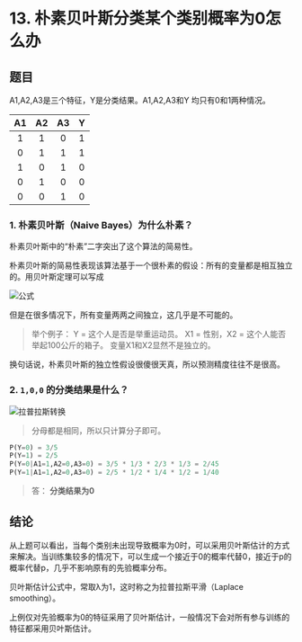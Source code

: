 # 13. 朴素贝叶斯分类某个类别概率为0怎么办

## 题目

A1,A2,A3是三个特征，Y是分类结果。A1,A2,A3和Y 均只有0和1两种情况。

|A1|A2|A3|Y|
|:---:|:---:|:---:|:---:|
|1|1|0|1|
|0|1|1|1|
|1|0|1|0|
|0|1|0|0|
|0|0|1|0|

### 1. 朴素贝叶斯（Naive Bayes）为什么朴素？

朴素贝叶斯中的“朴素”二字突出了这个算法的简易性。

朴素贝叶斯的简易性表现该算法基于一个很朴素的假设：所有的变量都是相互独立的。用贝叶斯定理可以写成

![公式](./image/13.naive.bayes.formula.png)

但是在很多情况下，所有变量两两之间独立，这几乎是不可能的。

> 举个例子：
> Y = 这个人是否是举重运动员。
> X1 = 性别，X2 = 这个人能否举起100公斤的箱子。
> 变量X1和X2显然不是独立的。

换句话说，朴素贝叶斯的独立性假设很傻很天真，所以预测精度往往不是很高。

### 2. `1,0,0` 的分类结果是什么？

![拉普拉斯转换](./image/13.laplace.png)

> 分母都是相同，所以只计算分子即可。

```python
P(Y=0) = 3/5
P(Y=1) = 2/5
P(Y=0|A1=1,A2=0,A3=0) = 3/5 * 1/3 * 2/3 * 1/3 = 2/45
P(Y=1|A1=1,A2=0,A3=0) = 2/5 * 1/2 * 1/4 * 1/2 = 1/40
```

> 答： **分类结果为0**

## 结论

从上题可以看出，当每个类别未出现导致概率为0时，可以采用贝叶斯估计的方式来解决。当训练集较多的情况下，可以生成一个接近于0的概率代替0，接近于p的概率代替p，几乎不影响原有的先验概率分布。

贝叶斯估计公式中，常取λ为1，这时称之为拉普拉斯平滑（Laplace smoothing）。

上例仅对先验概率为0的特征采用了贝叶斯估计，一般情况下会对所有参与训练的特征都采用贝叶斯估计。